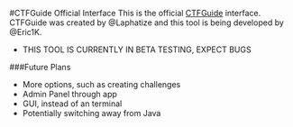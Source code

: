 #CTFGuide Official Interface
This is the official [CTFGuide](http://ctfguide.com "CTFGuide") interface. CTFGuide was created by @Laphatize and this tool is being developed by @Eric1K.

- THIS TOOL IS CURRENTLY IN BETA TESTING, EXPECT BUGS

###Future Plans
- More options, such as creating challenges  
- Admin Panel through app
- GUI, instead of an terminal
- Potentially switching away from Java